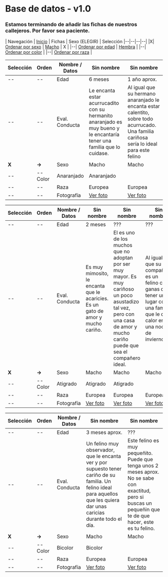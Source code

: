 # Base de datos - v1.0

### Estamos terminando de añadir las fichas de nuestros callejeros. Por favor sea paciente.

| Navegación
| [Inicio](http://beta.callejerosdelepe.org/database) | Fichas | Sexo (ELEGIR) | Selección
|--|--|--|--|
|X| [Ordenar por sexo](http://beta.callejerosdelepe.org/database/order/sex) | [Macho](http://beta.callejerosdelepe.org/database/order/sex/male) | X |
|--| [Ordenar por edad](http://beta.callejerosdelepe.org/database/order/age) | [Hembra](http://beta.callejerosdelepe.org/database/order/sex/female) |
|--| [Ordenar por color](http://beta.callejerosdelepe.org/database/order/color) |
|--| [Ordenar por raza](http://beta.callejerosdelepe.org/database/order/raza) |

| Selección| Orden | Nombre / Datos | Sin nombre | Sin nombre |
|--|--|--|--|--|
|--|--| Edad | 6 meses | 1 año aprox. |
|--|--| Eval. Conducta | Le encanta estar acurrucadito con su hermanito anaranjado es muy bueno y le encantaría tener una familia que lo cuidase. |Al igual que su hermano anaranjado le encanta estar calentito, sobre todo acurrucado. Una familia cariñosa sería lo ideal para este felino|
|**X**|**->**| Sexo | Macho | Macho |
|--|-- Color | Anaranjado | Anaranjado|
|--|--| Raza | Europea | Europea |
|--|--| Fotografía | [Ver foto](https://raw.githubusercontent.com/callejerosdelepe/database/main/img_db/oranged/oranged1.jpeg) | [Ver foto](https://raw.githubusercontent.com/callejerosdelepe/database/main/img_db/oranged/oranged2.jpeg) |



| Selección| Orden | Nombre / Datos | Sin nombre | Sin nombre | Sin nombre |
|--|--|--|--|--|--|
|--|--| Edad | 2 meses | ??? | ??? |
|--|--| Eval. Conducta | Es muy mimosito, le encanta que le acaricies. Es un gato de amor y mucho cariño. | El es uno de los muchos que no adoptan por ser muy mayor. Es muy cariñoso un poco asustadizo tal vez, pero con una casa de amor y mucho cariño puede que sea el compañero ideal. | Al igual que su compañero es un felino con ganas de tener un lugar con una familia que le de calor en una noche de invierno. |
|**X**|**->**| Sexo | Macho | Macho | Macho |
|--|-- Color | Atigrado | Atigrado | Atigrado |
|--|--| Raza | Europea | Europea | Europea |
|--|--| Fotografía | [Ver foto](https://raw.githubusercontent.com/callejerosdelepe/database/main/img_db/tigrered/atigrered1.jpeg) | [Ver foto](https://raw.githubusercontent.com/callejerosdelepe/database/main/img_db/tigrered/cofito1.jpeg) | [Ver foto](https://raw.githubusercontent.com/callejerosdelepe/database/main/img_db/tigrered/cofito2.jpeg) |


| Selección| Orden | Nombre / Datos | Sin nombre | Sin nombre |
|--|--|--|--|--|
|--|--| Edad | 3 meses aprox. | ??? |
|--|--| Eval. Conducta | Un felino muy observador, que le encanta ver y por supuesto tener cariño de su familia. Un felino ideal para aquellos que les quiera dar unas caricias durante todo el día. | Este felino es muy pequeñito. Puede que tenga unos 2 meses aprox. No se sabe con exactitud, pero si buscas un pequeñin que te de que hacer, este es tu felino.|
|**X**|**->**| Sexo | Macho | Macho |
|--|-- Color | Bicolor | Bicolor |
|--|--| Raza| Europea | Europea |
|--|--| Fotografía | [Ver foto](https://raw.githubusercontent.com/callejerosdelepe/database/main/img_db/unspecified/blackwhite1.jpeg) | [Ver foto](https://raw.githubusercontent.com/callejerosdelepe/database/main/img_db/unspecified/blackwhite2.jpeg) |
